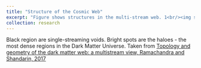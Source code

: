 ```yaml
---
title: "Structure of the Cosmic Web"
excerpt: "Figure shows structures in the multi-stream web. 1<br/><img src='/images/fig1.JPG'>" 
collection: research
---
```


Black region are single-streaming voids. Bright spots are the haloes - the most dense regions in the Dark Matter Universe.
Taken from [Topology and geometry of the dark matter web: a multistream view, Ramachandra and Shandarin, 2017](https://arxiv.org/abs/1608.05469)
